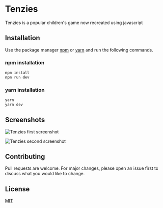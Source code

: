 # Tenzies

Tenzies is a popular children's game now recreated using javascript

## Installation

Use the package manager [npm](https://nodejs.org/en/download/) or [yarn](https://classic.yarnpkg.com/lang/en/docs/install/#windows-stable) and run the following commands.

### npm installation
```bash
npm install
npm run dev

```
### yarn installation
```bash
yarn
yarn dev
```

## Screenshots
![Tenzies first screenshot](https://pbs.twimg.com/media/FllerCkWYAIHFoG?format=png&name=900x900)

![Tenzies second screenshot](https://pbs.twimg.com/media/FllLsuhWYAMWKqj?format=png&name=900x900)

## Contributing

Pull requests are welcome. For major changes, please open an issue first
to discuss what you would like to change.
## License

[MIT](https://choosealicense.com/licenses/mit/)
